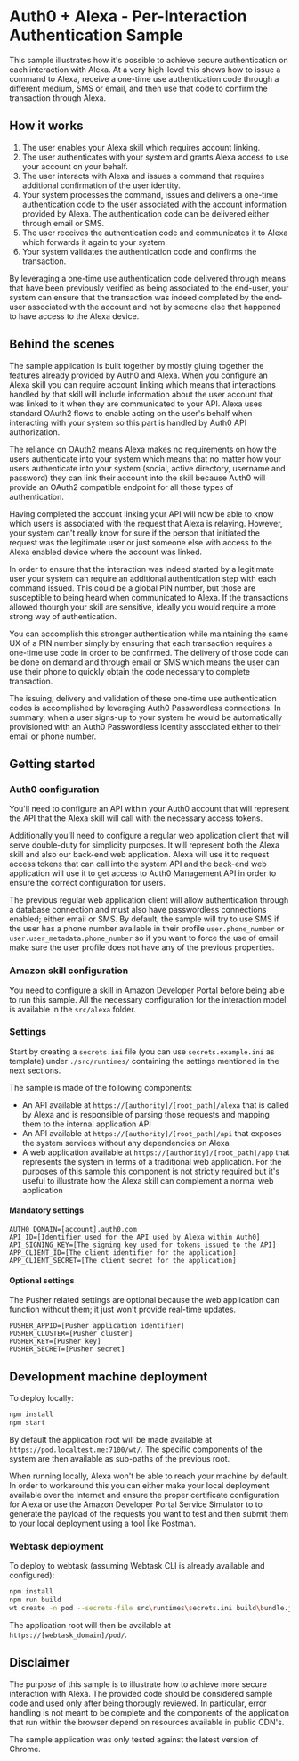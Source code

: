 # Auth0 + Alexa - Per-Interaction Authentication Sample

This sample illustrates how it's possible to achieve secure authentication on each interaction with Alexa. At a very high-level this shows how to issue a command to Alexa, receive a one-time use authentication code through a different medium, SMS or email, and then use that code to confirm the transaction through Alexa.

## How it works

1. The user enables your Alexa skill which requires account linking.
2. The user authenticates with your system and grants Alexa access to use your account on your behalf.
3. The user interacts with Alexa and issues a command that requires additional confirmation of the user identity.
4. Your system processes the command, issues and delivers a one-time authentication code to the user associated with the account information provided by Alexa. The authentication code can be delivered either through email or SMS.
5. The user receives the authentication code and communicates it to Alexa which forwards it again to your system.
6. Your system validates the authentication code and confirms the transaction. 

By leveraging a one-time use authentication code delivered through means that have been previously verified as being associated to the end-user, your system can ensure that the transaction was indeed completed by the end-user associated with the account and not by someone else that happened to have access to the Alexa device.

## Behind the scenes

The sample application is built together by mostly gluing together the features already provided by Auth0 and Alexa. When you configure an Alexa skill you can require account linking which means that interactions handled by that skill will include information about the user account that was linked to it when they are communicated to your API. Alexa uses standard OAuth2 flows to enable acting on the user's behalf when interacting with your system so this part is handled by Auth0 API authorization.

The reliance on OAuth2 means Alexa makes no requirements on how the users authenticate into your system which means that no matter how your users authenticate into your system (social, active directory, username and password) they can link their account into the skill because Auth0 will provide an OAuth2 compatible endpoint for all those types of authentication.

Having completed the account linking your API will now be able to know which users is associated with the request that Alexa is relaying. However, your system can't really know for sure if the person that initiated the request was the legitimate user or just someone else with access to the Alexa enabled device where the account was linked.

In order to ensure that the interaction was indeed started by a legitimate user your system can require an additional authentication step with each command issued. This could be a global PIN number, but those are susceptible to being heard when communicated to Alexa. If the transactions allowed thourgh your skill are sensitive, ideally you would require a more strong way of authentication.

You can accomplish this stronger authentication while maintaining the same UX of a PIN number simply by ensuring that each transaction requires a one-time use code in order to be confirmed. The delivery of those code can be done on demand and through email or SMS which means the user can use their phone to quickly obtain the code necessary to complete transaction.

The issuing, delivery and validation of these one-time use authentication codes is accomplished by leveraging Auth0 Passwordless connections. In summary, when a user signs-up to your system he would be automatically provisioned with an Auth0 Passwordless identity associated either to their email or phone number.

## Getting started

### Auth0 configuration

You'll need to configure an API within your Auth0 account that will represent the API that the Alexa skill will call with the necessary access tokens.

Additionally you'll need to configure a regular web application client that will serve double-duty for simplicity purposes. It will represent both the Alexa skill and also our back-end web application. Alexa will use it to request access tokens that can call into the system API and the back-end web application will use it to get access to Auth0 Management API in order to ensure the correct configuration for users.

The previous regular web application client will allow authentication through a database connection and must also have passwordless connections enabled; either email or SMS. By default, the sample will try to use SMS if the user has a phone number available in their profile `user.phone_number` or `user.user_metadata.phone_number` so if you want to force the use of email make sure the user profile does not have any of the previous properties.

### Amazon skill configuration

You need to configure a skill in Amazon Developer Portal before being able to run this sample. All the necessary configuration for the interaction model is available in the `src/alexa` folder.

### Settings

Start by creating a `secrets.ini` file (you can use `secrets.example.ini` as template) under `./src/runtimes/` containing the settings mentioned in the next sections.

The sample is made of the following components:

* An API available at `https://[authority]/[root_path]/alexa` that is called by Alexa and is responsible of parsing those requests and mapping them to the internal application API
* An API available at `https://[authority]/[root_path]/api` that exposes the system services without any dependencies on Alexa
* A web application available at `https://[authority]/[root_path]/app` that represents the system in terms of a traditional web application. For the purposes of this sample this component is not strictly required but it's useful to illustrate how the Alexa skill can complement a normal web application

#### Mandatory settings

```
AUTH0_DOMAIN=[account].auth0.com
API_ID=[Identifier used for the API used by Alexa within Auth0]
API_SIGNING_KEY=[The signing key used for tokens issued to the API]
APP_CLIENT_ID=[The client identifier for the application]
APP_CLIENT_SECRET=[The client secret for the application]
```

#### Optional settings

The Pusher related settings are optional because the web application can function without them; it just won't provide real-time updates.

```
PUSHER_APPID=[Pusher application identifier]
PUSHER_CLUSTER=[Pusher cluster]
PUSHER_KEY=[Pusher key]
PUSHER_SECRET=[Pusher secret]
```

## Development machine deployment

To deploy locally:

```bash
npm install
npm start
```

By default the application root will be made available at `https://pod.localtest.me:7100/wt/`. The specific components of the system are then available as sub-paths of the previous root.

When running locally, Alexa won't be able to reach your machine by default. In order to workaround this you can either make your local deployment available over the Internet and ensure the proper certificate configuration for Alexa or use the Amazon Developer Portal  Service Simulator to to generate the payload of the requests you want to test and then submit them to your local deployment using a tool like Postman.

### Webtask deployment

To deploy to webtask (assuming Webtask CLI is already available and configured):

```bash
npm install
npm run build
wt create -n pod --secrets-file src\runtimes\secrets.ini build\bundle.js
```

The application root will then be available at `https://[webtask_domain]/pod/`.

## Disclaimer

The purpose of this sample is to illustrate how to achieve more secure interaction with Alexa. The provided code should be considered sample code and used only after being thorougly reviewed. In particular, error handling is not meant to be complete and the components of the application that run within the browser depend on resources available in public CDN's.

The sample application was only tested against the latest version of Chrome.